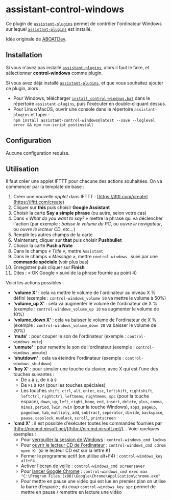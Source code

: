 # assistant-control-windows

Ce plugin de [`assistant-plugins`](https://aymkdn.github.io/assistant-plugins/) permet de contrôler l'ordinateur Windows sur lequel [`assistant-plugins`](https://aymkdn.github.io/assistant-plugins/) est installé.

Idée originale de [ABOATDev](https://github.com/ABOATDev/).

## Installation

Si vous n'avez pas installé [`assistant-plugins`](https://aymkdn.github.io/assistant-plugins/), alors il faut le faire, et sélectionner **control-windows** comme plugin.

Si vous avez déjà installé [`assistant-plugins`](https://aymkdn.github.io/assistant-plugins/), et que vous souhaitez ajouter ce plugin, alors :
  - Pour Windows, télécharger [`install_control-windows.bat`](https://github-proxy.kodono.info/?q=https://raw.githubusercontent.com/Aymkdn/assistant-control-windows/master/install_control-windows.bat&download=install_control-windows.bat) dans le répertoire `assistant-plugins`, puis l'exécuter en double-cliquant dessus.  
  - Pour Linux/MacOS, ouvrir une console dans le répertoire `assistant-plugins` et taper :  
  `npm install assistant-control-windows@latest --save --loglevel error && npm run-script postinstall`

## Configuration

Aucune configuration requise.

## Utilisation

Il faut créer une applet IFTTT pour chacune des actions souhaitées. On va commencer par la template de base :

  1. Créer une nouvelle *applet* dans IFTTT : [https://ifttt.com/create](https://ifttt.com/create)  
  2. Cliquer sur **this** puis choisir **Google Assistant**  
  3. Choisir la carte **Say a simple phrase** (ou autre, selon votre cas)  
  4. Dans *« What do you want to say? »* mettre la phrase qui va déclencher l'action (par exemple : *baisse le volume du PC*, ou *ouvre le navigateur*, ou *ouvre le lecteur CD*, etc...)  
  5. Remplir les autres champs de la carte  
  6. Maintenant, cliquer sur **that** puis choisir **Pushbullet**  
  7. Choisir la carte **Push a Note**  
  8. Dans le champs *« Title »*, mettre `Assistant`  
  9. Dans le champs *« Message »*, mettre `control-windows_` suivi par une **commande spéciale** (voir plus bas)  
  10. Enregistrer puis cliquer sur **Finish**  
  11. Dites : « OK Google » suivi de la phrase fournie au point 4)  
  
Voici les actions possibles : 

  - **'volume X'** : cela va mettre le volume de l'ordinateur au niveau X % défini (exemple : `control-windows_volume 50` va mettre le volume à 50%)
  - **'volume_up X'** : cela va augmenter le volume de l'ordinateur de X % (exemple : `control-windows_volume_up 10` va augmenter le volume de 10%)
  - **'volume_down X'** : cela va baisser le volume de l'ordinateur de X % (exemple : `control-windows_volume_down 20` va baisser le volume de 20%)
  - **'mute'** : pour couper le son de l'ordinateur (exemple : `control-windows_mute`)
  - **'unmute'** : pour remettre le son de l'ordinateur (exemple : `control-windows_unmute`)
  - **'shutdown'** : cela va éteindre l'ordinateur (exemple : `control-windows_shutdown`)
  - **'key X'** : pour simuler une touche du clavier, avec X qui est l'une des touches suivantes :  
    - De `a` à `z`, de `0` à `9`
    - De `F1` à `F24` (pour les touches spéciales)
    - Les touches `shift`, `ctrl`, `alt`, `enter`, `esc`, `leftshift`, `rightshift`, `leftctrl`, `rightctrl`, `leftmenu`, `rightmenu`, `spc` (pour la touche espace), `down`, `up`, `left`, `right`, `home`, `end`, `insert`, `delete`, `plus`, `comma`, `minus`, `period`, `lwin`, `rwin` (pour la touche Windows), `apps`, `pageup`, `pagedown`, `tab`, `multiply`, `add`, `subtract`, `seperator`, `divide`, `backspace`, `pause`, `capslock`, `numlock`, `scroll`, `printscreen`  
  - **'cmd X'** : il est possible d'exécuter toutes les commandes fournies par [http://nircmd.nirsoft.net/](http://nircmd.nirsoft.net/)... Voici quelques exemples :  
    - Pour [verrouiller la session de Windows](http://nircmd.nirsoft.net/lockws.html) : `control-windows_cmd lockws`  
    - Pour [ouvrir le lecteur CD de l'ordinateur](http://nircmd.nirsoft.net/cdrom.html) : `control-windows_cmd cdrom open K:` (si le lecteur CD est sur la lettre K)  
    - Fermer le programme actif (on utilise alt+F4) : `control-windows_key alt+F4`  
    - Activer [l'écran de veille](http://nircmd.nirsoft.net/screensaver.html) : `control-windows_cmd screensaver`
    - Pour [lancer Google Chrome](http://nircmd.nirsoft.net/exec.html) : `control-windows_cmd exec max "C:\Program Files (x86)\Google\Chrome\Application\chrome.exe"`
    - Pour mettre en pause une vidéo qui est lue en premier plan on utilise la barre d'espace ; du coup `control-windows_key spc` permet de mettre en pause / remettre en lecture une vidéo  

